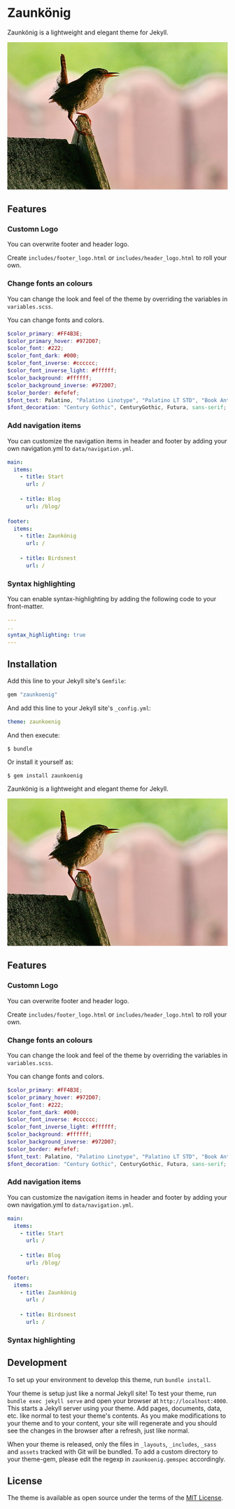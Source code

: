 # Zaunkönig

Zaunkönig is a lightweight and elegant theme for Jekyll.

![](/assets/zaunkoenig.jpg)

## Features

### Customn Logo

You can overwrite footer and header logo.

Create `includes/footer_logo.html` or `includes/header_logo.html` to roll your own.

### Change fonts an colours

You can change the look and feel of the theme by overriding the variables in `variables.scss`.

You can change fonts and colors.

```scss
$color_primary: #FF4B3E;
$color_primary_hover: #972D07;
$color_font: #222;
$color_font_dark: #000;
$color_font_inverse: #cccccc;
$color_font_inverse_light: #ffffff;
$color_background: #ffffff;
$color_background_inverse: #972D07;
$color_border: #efefef;
$font_text: Palatino, "Palatino Linotype", "Palatino LT STD", "Book Antiqua", Georgia, serif;
$font_decoration: "Century Gothic", CenturyGothic, Futura, sans-serif;
```

### Add navigation items

You can customize the navigation items in header and footer by adding your own navigation.yml to `data/navigation.yml`.

```yml
main:
  items:
    - title: Start
      url: /

    - title: Blog
      url: /blog/

footer:
  items:
    - title: Zaunkönig
      url: /

    - title: Birdsnest
      url: /
```

### Syntax highlighting

You can enable syntax-highlighting by adding the following code to your front-matter.

```yaml
---
..
syntax_highlighting: true
---
```

## Installation

Add this line to your Jekyll site's `Gemfile`:

```ruby
gem "zaunkoenig"
```

And add this line to your Jekyll site's `_config.yml`:

```yaml
theme: zaunkoenig
```

And then execute:

    $ bundle

Or install it yourself as:

    $ gem install zaunkoenig


Zaunkönig is a lightweight and elegant theme for Jekyll.

![](/assets/zaunkoenig.jpg)

## Features

### Customn Logo

You can overwrite footer and header logo.

Create `includes/footer_logo.html` or `includes/header_logo.html` to roll your own.

### Change fonts an colours

You can change the look and feel of the theme by overriding the variables in `variables.scss`.

You can change fonts and colors.

```scss
$color_primary: #FF4B3E;
$color_primary_hover: #972D07;
$color_font: #222;
$color_font_dark: #000;
$color_font_inverse: #cccccc;
$color_font_inverse_light: #ffffff;
$color_background: #ffffff;
$color_background_inverse: #972D07;
$color_border: #efefef;
$font_text: Palatino, "Palatino Linotype", "Palatino LT STD", "Book Antiqua", Georgia, serif;
$font_decoration: "Century Gothic", CenturyGothic, Futura, sans-serif;
```

### Add navigation items

You can customize the navigation items in header and footer by adding your own navigation.yml to `data/navigation.yml`.

```yml
main:
  items:
    - title: Start
      url: /

    - title: Blog
      url: /blog/

footer:
  items:
    - title: Zaunkönig
      url: /

    - title: Birdsnest
      url: /
```

### Syntax highlighting



## Development

To set up your environment to develop this theme, run `bundle install`.

Your theme is setup just like a normal Jekyll site! To test your theme, run `bundle exec jekyll serve` and open your browser at `http://localhost:4000`. This starts a Jekyll server using your theme. Add pages, documents, data, etc. like normal to test your theme's contents. As you make modifications to your theme and to your content, your site will regenerate and you should see the changes in the browser after a refresh, just like normal.

When your theme is released, only the files in `_layouts`, `_includes`, `_sass` and `assets` tracked with Git will be bundled.
To add a custom directory to your theme-gem, please edit the regexp in `zaunkoenig.gemspec` accordingly.

## License

The theme is available as open source under the terms of the [MIT License](https://opensource.org/licenses/MIT).

